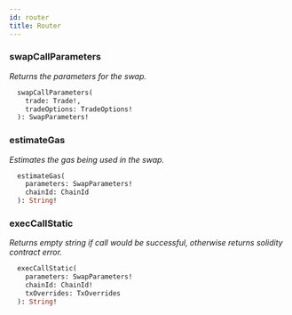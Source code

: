 ```yaml
---
id: router
title: Router
---
```


### swapCallParameters

_Returns the parameters for the swap._

```graphql
  swapCallParameters(
    trade: Trade!,
    tradeOptions: TradeOptions!
  ): SwapParameters!
```

### estimateGas

_Estimates the gas being used in the swap._

```graphql
  estimateGas(
    parameters: SwapParameters!
    chainId: ChainId
  ): String!
```

### execCallStatic

_Returns empty string if call would be successful, otherwise returns solidity contract error._

```graphql
  execCallStatic(
    parameters: SwapParameters!
    chainId: ChainId!
    txOverrides: TxOverrides
  ): String!
```
